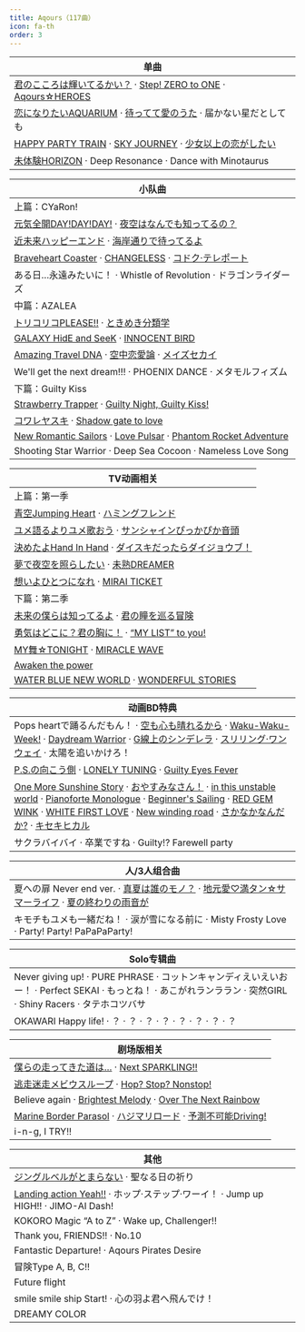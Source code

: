 ```yaml
---
title: Aqours（117曲）
icon: fa-th
order: 3
---
```


|单曲|
|-|
|[君のこころは輝いてるかい？](2015/10/07/君のこころは輝いてるかい.html) · [Step! ZERO to ONE](2015/10/07/Step!-ZERO-to-ONE.html) · [Aqours☆HEROES](2015/10/07/Aqours-HEROES.html)|
|[恋になりたいAQUARIUM](2016/04/27/恋になりたいAQUARIUM.html) · [待ってて愛のうた](2016/04/27/待ってて愛のうた.html) · 届かない星だとしても|
|[HAPPY PARTY TRAIN](2017/04/05/HAPPY-PARTY-TRAIN.html) · [SKY JOURNEY](2017/04/05/SKY-JOURNEY.html) · [少女以上の恋がしたい](2017/04/05/少女以上の恋がしたい.html)|
|[未体験HORIZON](2019/09/25/未体験HORIZON.html) · Deep Resonance · Dance with Minotaurus|

|小队曲|
|-|
|上篇：CYaRon!|
|[元気全開DAY!DAY!DAY!](2016/05/11/元気全開DAY!DAY!DAY!.html) · [夜空はなんでも知ってるの？](2016/05/11/夜空はなんでも知ってるの.html)|
|[近未来ハッピーエンド](2017/05/10/近未来ハッピーエンド.html) · [海岸通りで待ってるよ](2017/05/10/海岸通りで待ってるよ.html)|
|[Braveheart Coaster](2019/12/04/Braveheart-Coaster.html) · [CHANGELESS](2019/12/04/CHANGELESS.html) · [コドク·テレポート](2019/12/04/コドク-テレポート.html)|
|ある日…永遠みたいに！ · Whistle of Revolution · ドラゴンライダーズ|
|中篇：AZALEA|
|[トリコリコPLEASE!!](2016/05/25/トリコリコPLEASE!!.html) · [ときめき分類学](2016/05/25/ときめき分類学.html)|
|[GALAXY HidE and SeeK](2017/05/31/GALAXY-HidE-and-SeeK.html) · [INNOCENT BIRD](2017/05/31/INNOCENT-BIRD.html)|
|[Amazing Travel DNA](2019/12/11/Amazing-Travel-DNA.html) · [空中恋愛論](2019/12/11/空中恋愛論.html) · [メイズセカイ](2019/12/11/メイズセカイ.html)|
|We'll get the next dream!!! · PHOENIX DANCE · メタモルフィズム|
|下篇：Guilty Kiss|
|[Strawberry Trapper](2016/06/08/Strawberry-Trapper.html) · [Guilty Night, Guilty Kiss!](2016/06/08/Guilty-Night,-Guilty-Kiss!.html)|
|[コワレヤスキ](2017/06/21/コワレヤスキ.html) · [Shadow gate to love](2017/06/21/Shadow-gate-to-love.html)|
|[New Romantic Sailors](2019/11/27/New-Romantic-Sailors.html) · [Love Pulsar](2019/11/27/Love-Pulsar.html) · [Phantom Rocket Adventure](2019/11/27/Phantom-Rocket-Adventure.html)|
|Shooting Star Warrior · Deep Sea Cocoon · Nameless Love Song|

|TV动画相关|
|-|
|上篇：第一季|
|[青空Jumping Heart](2016/07/20/青空Jumping-Heart.html) · [ハミングフレンド](2016/07/20/ハミングフレンド.html)|
|[ユメ語るよりユメ歌おう](2016/08/24/ユメ語るよりユメ歌おう.html) · [サンシャインぴっかぴか音頭](2016/08/24/サンシャインぴっかぴか音頭.html)|
|[決めたよHand In Hand](2016/08/03/決めたよHand-In-Hand.html) · [ダイスキだったらダイジョウブ！](2016/08/03/ダイスキだったらダイジョウブ.html)|
|[夢で夜空を照らしたい](2016/09/14/夢で夜空を照らしたい.html) · [未熟DREAMER](2016/09/14/未熟DREAMER.html)|
|[想いよひとつになれ](2016/11/09/想いよひとつになれ.html) · [MIRAI TICKET](2016/11/09/MIRAI-TICKET.html)|
|下篇：第二季|
|[未来の僕らは知ってるよ](2017/10/25/未来の僕らは知ってるよ.html) · [君の瞳を巡る冒険](2017/10/25/君の瞳を巡る冒険.html)|
|[勇気はどこに？君の胸に！](2017/11/15/勇気はどこに-君の胸に.html) · [“MY LIST” to you!](2017/11/15/MY-LIST-to-you!.html)|
|[MY舞☆TONIGHT](2017/11/29/MY舞-TONIGHT.html) · [MIRACLE WAVE](2017/11/29/MIRACLE-WAVE.html)|
|[Awaken the power](2017/12/20/Awaken-the-power.html)|
|[WATER BLUE NEW WORLD](2018/01/17/WATER-BLUE-NEW-WORLD.html) · [WONDERFUL STORIES](2018/01/17/WONDERFUL-STORIES.html)|

|动画BD特典|
|-|
|Pops heartで踊るんだもん！ · [空も心も晴れるから](2016/10/26/空も心も晴れるから.html) · [Waku-Waku-Week!](2016/11/25/Waku-Waku-Week!.html) · [Daydream Warrior](2016/12/22/Daydream-Warrior.html) · [G線上のシンデレラ](2017/01/27/G線上のシンデレラ.html) · [スリリング·ワンウェイ](2017/02/24/スリリング-ワンウェイ.html) · 太陽を追いかけろ！|
|[P.S.の向こう側](2017/03/24/P.S.の向こう側.html) · [LONELY TUNING](2017/03/24/LONELY-TUNING.html) · [Guilty Eyes Fever](2017/03/24/Guilty-Eyes-Fever.html)|
|[One More Sunshine Story](2017/12/22/One-More-Sunshine-Story.html) · [おやすみなさん！](2018/01/26/おやすみなさん.html) · [in this unstable world](2018/02/23/in-this-unstable-world.html) · [Pianoforte Monologue](2018/02/23/Pianoforte-Monologue.html) · [Beginner's Sailing](2018/03/23/Beginner's-Sailing.html) · [RED GEM WINK](2018/04/24/RED-GEM-WINK.html) · [WHITE FIRST LOVE](2018/04/24/WHITE-FIRST-LOVE.html) · [New winding road](2018/05/25/New-winding-road.html) · [さかなかなんだか?](2018/05/25/さかなかなんだか.html) · [キセキヒカル](2018/06/22/キセキヒカル.html)|
|サクラバイバイ · 卒業ですね · Guilty!? Farewell party|

|人/3人组合曲|
|-|
|夏への扉 Never end ver. · [真夏は誰のモノ？](2017/08/02/真夏は誰のモノ.html) · [地元愛♡満タン☆サマーライフ](2017/08/02/地元愛-満タン-サマーライフ.html) · [夏の終わりの雨音が](2017/08/02/夏の終わりの雨音が.html)|
|キモチもユメも一緒だね！ · 涙が雪になる前に · Misty Frosty Love · Party! Party! PaPaPaParty!|

|Solo专辑曲|
|-|
|Never giving up! · PURE PHRASE · コットンキャンディえいえいおー！ · Perfect SEKAI · もっとね！ · あこがれランララン · 突然GIRL · Shiny Racers · タテホコツバサ|
|OKAWARI Happy life! · ？ · ？ · ？ · ？ · ？ · ？ · ？ · ？|

|剧场版相关|
|-|
|[僕らの走ってきた道は…](2019/01/23/僕らの走ってきた道は.html) · [Next SPARKLING!!](2019/01/23/Next-SPARKLING!!.html)|
|[逃走迷走メビウスループ](2019/01/30/逃走迷走メビウスループ.html) · [Hop? Stop? Nonstop!](2019/01/30/Hop-Stop-Nonstop!.html)|
|Believe again · [Brightest Melody](2019/02/06/Brightest-Melody.html) · [Over The Next Rainbow](2019/02/06/Over-The-Next-Rainbow.html)|
|[Marine Border Parasol](2018/11/24/Marine-Border-Parasol.html) · [ハジマリロード](2018/11/24/ハジマリロード.html) · [予測不可能Driving!](2018/11/24/予測不可能Driving!.html)|
|i-n-g, I TRY!!|

|其他|
|-|
|[ジングルベルがとまらない](2016/11/23/ジングルベルがとまらない.html) · 聖なる日の祈り|
|[Landing action Yeah!!](2017/06/30/Landing-action-Yeah!!.html) · ホップ·ステップ·ワーイ！ · Jump up HIGH!! · JIMO-AI Dash!|
|KOKORO Magic “A to Z” · Wake up, Challenger!!|
|Thank you, FRIENDS!! · No.10|
|Fantastic Departure! · Aqours Pirates Desire|
|冒険Type A, B, C!!|
|Future flight|
|smile smile ship Start! · 心の羽よ君へ飛んでけ！|
|DREAMY COLOR|
